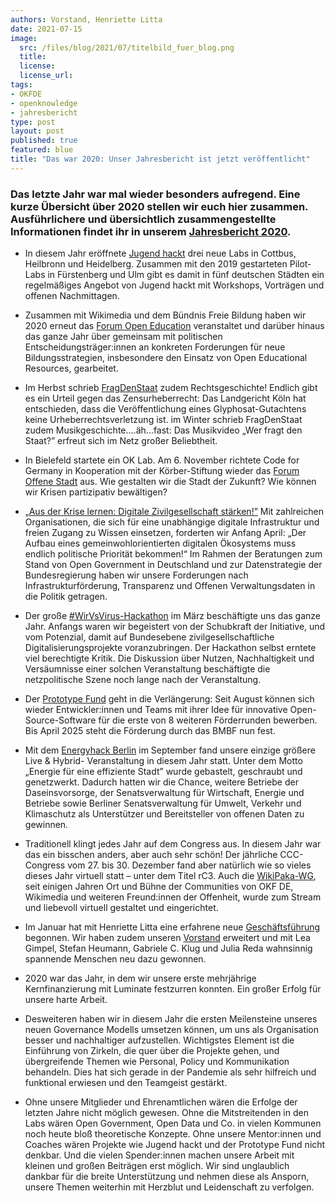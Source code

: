 ```yaml
---
authors: Vorstand, Henriette Litta
date: 2021-07-15
image:
  src: /files/blog/2021/07/titelbild_fuer_blog.png
  title:
  license:
  license_url:
tags:
- OKFDE
- openknowledge
- jahresbericht
type: post
layout: post
published: true
featured: blue
title: "Das war 2020: Unser Jahresbericht ist jetzt veröffentlicht"
---
```

### Das letzte Jahr war mal wieder besonders aufregend. Eine kurze Übersicht über 2020 stellen wir euch hier zusammen. Ausführlichere und übersichtlich zusammengestellte Informationen findet ihr in unserem [Jahresbericht 2020](https://2020.okfn.de/).

 *   In diesem Jahr eröffnete [Jugend hackt](https://jugendhackt.org/) drei neue Labs in Cottbus, Heilbronn und Heidelberg. Zusammen mit den 2019 gestarteten Pilot-Labs in Fürstenberg und Ulm gibt es damit in fünf deutschen Städten ein regelmäßiges Angebot von Jugend hackt mit Workshops, Vorträgen und offenen Nachmittagen.
 
 *   Zusammen mit Wikimedia und dem Bündnis Freie Bildung haben wir 2020 erneut das [Forum Open Education](https://education.forum-open.de/2020/) veranstaltet und darüber hinaus das ganze Jahr über gemeinsam mit politischen Entscheidungsträger:innen an konkreten Forderungen für neue Bildungsstrategien, insbesondere den Einsatz von Open Educational Resources, gearbeitet.
 
 *   Im Herbst schrieb [FragDenStaat](https://fragdenstaat.de/) zudem Rechtsgeschichte! Endlich gibt es ein Urteil gegen das Zensurheberrecht: Das Landgericht Köln hat entschieden, dass die Veröffentlichung eines Glyphosat-Gutachtens keine Urheberrechtsverletzung ist. im Winter schrieb FragDenStaat zudem Musikgeschichte….äh…fast: Das Musikvideo „Wer fragt den Staat?” erfreut sich im Netz großer Beliebtheit.
 
 *   In Bielefeld startete ein OK Lab. Am 6. November richtete Code for Germany in Kooperation mit der Körber-Stiftung wieder das [Forum Offene Stadt](https://offenestadt.info/#rueckblick) aus. Wie gestalten wir die Stadt der Zukunft? Wie können wir Krisen partizipativ bewältigen? 
 
 *   [„Aus der Krise lernen: Digitale Zivilgesellschaft stärken!”](https://okfn.de/blog/2020/04/digiale-zivilgesellschaft/) Mit zahlreichen Organisationen, die sich für eine unabhängige digitale Infrastruktur und freien Zugang zu Wissen einsetzen, forderten wir Anfang April: „Der Aufbau eines gemeinwohlorientierten digitalen Ökosystems muss endlich politische Priorität bekommen!“ Im Rahmen der Beratungen zum Stand von Open Government in Deutschland und zur Datenstrategie der Bundesregierung haben wir unsere Forderungen nach Infrastrukturförderung, Transparenz und Offenen Verwaltungsdaten in die Politik getragen.
 
 *   Der große [#WirVsVirus-Hackathon](https://wirvsvirus.org/) im März beschäftigte uns das ganze Jahr. Anfangs waren wir begeistert von der Schubkraft der Initiative, und vom Potenzial, damit auf Bundesebene zivilgesellschaftliche Digitalisierungsprojekte voranzubringen. Der Hackathon selbst erntete viel berechtigte Kritik. Die Diskussion über Nutzen, Nachhaltigkeit und Versäumnisse einer solchen Veranstaltung beschäftigte die netzpolitische Szene noch lange nach der Veranstaltung.
 
 *   Der [Prototype Fund](https://prototypefund.de/) geht in die Verlängerung: Seit August können sich wieder Entwickler:innen und Teams mit ihrer Idee für innovative Open-Source-Software für die erste von 8 weiteren Förderrunden bewerben. Bis April 2025 steht die Förderung durch das BMBF nun fest.
 
 *   Mit dem [Energyhack Berlin](https://energyhack.de/) im September fand unsere einzige größere Live & Hybrid- Veranstaltung in diesem Jahr statt. Unter dem Motto „Energie für eine effiziente Stadt” wurde gebastelt, geschraubt und genetzwerkt. Dadurch hatten wir die Chance, weitere Betriebe der Daseinsvorsorge, der Senatsverwaltung für Wirtschaft, Energie und Betriebe sowie Berliner Senatsverwaltung für Umwelt, Verkehr und Klimaschutz als Unterstützer und Bereitsteller von offenen Daten zu gewinnen.
 
 *   Traditionell klingt jedes Jahr auf dem Congress aus. In diesem Jahr war das ein bisschen anders, aber auch sehr schön! Der jährliche CCC-Congress vom 27. bis 30. Dezember fand aber natürlich wie so vieles dieses Jahr virtuell statt – unter dem Titel rC3. Auch die [WikiPaka-WG](https://jugendhackt.org/kalender/wikipaka-wg-auf-der-rc3/), seit einigen Jahren Ort und Bühne der Communities von OKF DE, Wikimedia und weiteren Freund:innen der Offenheit, wurde zum Stream und liebevoll virtuell gestaltet und eingerichtet.
 
 *   Im Januar hat mit Henriette Litta eine erfahrene neue [Geschäftsführung](https://okfn.de/blog/2019/12/willkommen-henriette/) begonnen. Wir haben zudem unseren [Vorstand](https://okfn.de/vorstand/) erweitert und mit Lea Gimpel, Stefan Heumann, Gabriele C. Klug und Julia Reda wahnsinnig spannende Menschen neu dazu gewonnen.
 
 *   2020 war das Jahr, in dem wir unsere erste mehrjährige Kernfinanzierung mit Luminate festzurren konnten. Ein großer Erfolg für unsere harte Arbeit. 
 
 *   Desweiteren haben wir in diesem Jahr die ersten Meilensteine unseres neuen Governance Modells umsetzen können, um uns als Organisation besser und nachhaltiger aufzustellen. Wichtigstes Element ist die Einführung von Zirkeln, die quer über die Projekte gehen, und übergreifende Themen wie Personal, Policy und Kommunikation behandeln. Dies hat sich gerade in der Pandemie als sehr hilfreich und funktional erwiesen und den Teamgeist gestärkt.
 
 *   Ohne unsere Mitglieder und Ehrenamtlichen wären die Erfolge der letzten Jahre nicht möglich gewesen. Ohne die Mitstreitenden in den Labs wären Open Government, Open Data und Co. in vielen Kommunen noch heute bloß theoretische Konzepte. Ohne unsere Mentor:innen und Coaches wären Projekte wie Jugend hackt und der Prototype Fund nicht denkbar. Und die vielen Spender:innen machen unsere Arbeit mit kleinen und großen Beiträgen erst möglich. Wir sind unglaublich dankbar für die breite Unterstützung und nehmen diese als Ansporn, unsere Themen weiterhin mit Herzblut und Leidenschaft zu verfolgen.
